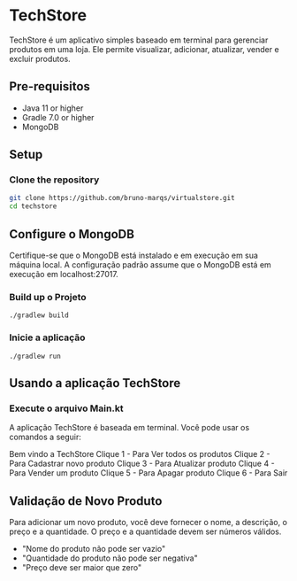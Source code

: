 # TechStore
TechStore é um aplicativo simples baseado em terminal para gerenciar produtos em uma loja. Ele permite visualizar, adicionar, atualizar, vender e excluir produtos.

## Pre-requisitos

- Java 11 or higher
- Gradle 7.0 or higher
- MongoDB

## Setup

### Clone the repository

```sh
git clone https://github.com/bruno-marqs/virtualstore.git
cd techstore

```
## Configure o MongoDB
Certifique-se que o MongoDB está instalado e em execução em sua máquina local. A configuração padrão assume que o MongoDB está em execução em localhost:27017.

### Build up o Projeto
```shell
./gradlew build
```
### Inicie a aplicação
```shell
./gradlew run
```
## Usando a aplicação TechStore
### Execute o arquivo Main.kt
A aplicação TechStore é baseada em terminal. Você pode usar os comandos a seguir:

Bem vindo a TechStore 
Clique 1 - Para Ver todos os produtos 
Clique 2 - Para Cadastrar novo produto 
Clique 3 - Para Atualizar produto 
Clique 4 - Para Vender um produto 
Clique 5 - Para Apagar produto 
Clique 6 - Para Sair

## Validação de Novo Produto
Para adicionar um novo produto, você deve fornecer o nome, a descrição, o preço e a quantidade. 
O preço e a quantidade devem ser números válidos.
* "Nome do produto não pode ser vazio" 
* "Quantidade do produto não pode ser negativa" 
* "Preço deve ser maior que zero" 

